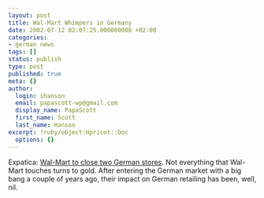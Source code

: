 ```yaml
---
layout: post
title: Wal-Mart Whimpers in Germany
date: 2002-07-12 02:07:25.000000000 +02:00
categories:
- german news
tags: []
status: publish
type: post
published: true
meta: {}
author:
  login: shanson
  email: papascott-wp@gmail.com
  display_name: PapaScott
  first_name: Scott
  last_name: Hanson
excerpt: !ruby/object:Hpricot::Doc
  options: {}
---
```

<p>Expatica: <a href="http://www.expatica.com/germany.asp?pad=190,205,&amp;item_id=23903">Wal-Mart to close two German stores</a>.  Not everything that Wal-Mart touches turns to gold. After entering the German market with a big bang a couple of years ago, their impact on German retailing has been, well, nil.</p>
